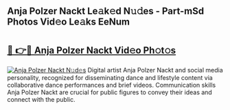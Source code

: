 ## Anja Polzer Nackt Le𝚊k𝚎d N𝚞𝚍es - Part-mSd Photos Vid𝚎o Le𝚊ks EeNum

# <h2><a href="http://fb2i40.evod.top/?m=Anja+Polzer+Nackt">🔗 👉🔴 Anja Polzer Nackt Vid𝚎o Ph𝚘t𝚘s</a></h2>

[![Anja Polzer Nackt N𝚞d𝚎s](https://i.imgur.com/8V9OHl7.gif)](http://fb2i40.evod.top/?m=Anja+Polzer+Nackt)
Digital artist Anja Polzer Nackt and social media personality, recognized for disseminating dance and lifestyle content via collaborative dance performances and brief videos. Communication skills Anja Polzer Nackt are crucial for public figures to convey their ideas and connect with the public. 
